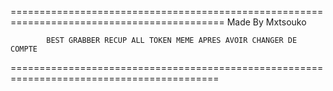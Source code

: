 ===========================================================================================
                               Made By Mxtsouko

            BEST GRABBER RECUP ALL TOKEN MEME APRES AVOIR CHANGER DE COMPTE
==========================================================================================

